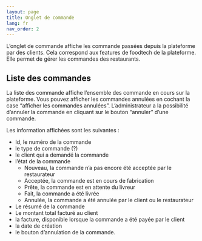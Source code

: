 ```yaml
---
layout: page
title: Onglet de commande
lang: fr
nav_order: 2
---
```


L’onglet de commande affiche les commande passées depuis la plateforme par des clients.
Cela correspond aux features de foodtech de la plateforme. Elle permet de gérer les commandes des restaurants.

## Liste des commandes

La liste des commande affiche l’ensemble des commande en cours sur la plateforme. Vous pouvez afficher les commandes annulées en cochant la case “afficher les commandes annulées”.
L’administrateur a la possibilité d’annuler la commande en cliquant sur le bouton “annuler” d’une commande.

Les information affichées sont les suivantes :
- Id, le numéro de la commande
- le type de commande (?)
- le client qui a demandé la commande
- l’état de la commande
  - Nouveau, la commande n’a pas encore été acceptée par le restaurateur
  - Acceptée, la commande est en cours de fabrication
  - Prête, la commande est en attente du livreur
  - Fait, la commande a été livrée
  - Annulée, la commande a été annulée par le client ou le restaurateur
- Le résumé de la commande
- Le montant total facturé au client
- la facture, disponible lorsque la commande a été payée par le client
- la date de création
- le bouton d’annulation de la commande.
